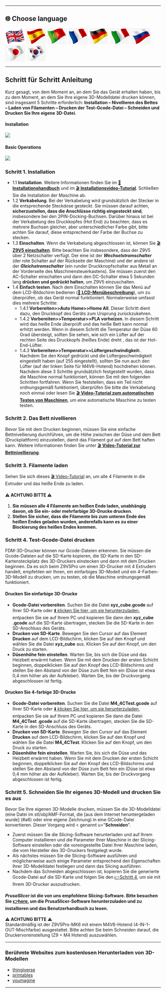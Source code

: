 [LCD_MENU]: https://github.com/ZONESTAR3D/Z9/tree/main/Z9V5/Z9V5-MK6/LCDMENU_Description.md
[PRUSA_SLICER]: https://github.com/ZONESTAR3D/Slicing-Guide/tree/master/PrusaSlicer
[VIDEO_POWERON]: https://github.com/ZONESTAR3D/Z9/assets/29502731/02fa8e57-a292-4aa5-bb7b-eaa703e3fc1b
[VIDEO_BEDLEVEL]: https://youtu.be/jNf98S0u2VQ
[VIDEO_LOADFILAMENT]: https://youtu.be/1rr4dXRxKc4

----
## <a id="choose-language">:globe_with_meridians: Choose language </a>
[![](../lanpic/EN.png)](./step_by_step.md)
[![](../lanpic/ES.png)](./step_by_step-es.md)
[![](../lanpic/PT.png)](./step_by_step-pt.md)
[![](../lanpic/FR.png)](./step_by_step-fr.md)
[![](../lanpic/DE.png)](./step_by_step-de.md)
[![](../lanpic/IT.png)](./step_by_step-it.md)
[![](../lanpic/RU.png)](./step_by_step-ru.md)
[![](../lanpic/JP.png)](./step_by_step-jp.md)
[![](../lanpic/KR.png)](./step_by_step-kr.md)

----
## Schritt für Schritt Anleitung
Kurz gesagt, von dem Moment an, an dem Sie das Gerät erhalten haben, bis zu dem Moment, an dem Sie Ihre eigene 3D-Modelldatei drucken können, sind insgesamt 5 Schritte erforderlich: **Installation – Nivellieren des Bettes – Laden von Filamenten – Drucken der Test-Gcode-Datei – Schneiden und Drucken Sie Ihre eigene 3D-Datei**.
#### Installation
[![](https://img.youtube.com/vi/pdr8nLl3T3w/0.jpg)](https://www.youtube.com/watch?v=pdr8nLl3T3w)
#### Basic Operations
[![](https://img.youtube.com/vi/GrCOZ4ADHeA/0.jpg)](https://www.youtube.com/watch?v=GrCOZ4ADHeA)

### <a id ="a1">Schritt 1. Installation</a>
- 1.1 **Installation**. Weitere Informationen finden Sie im [:book: **Installationshandbuch**](./1.Installation/Installation.md) und im [:clapper: **Installationsvideo-Tutorial**](https://youtu.be/pdr8nLl3T3w). Schließen Sie die Installation der Maschine ab.
- 1.2 **Verkabelung**. Bei der Verkabelung wird grundsätzlich der Stecker in die entsprechende Steckdose gesteckt. Sie müssen darauf achten, **sicherzustellen, dass die Anschlüsse richtig eingesteckt sind**, insbesondere bei den 2PIN-Docking-Buchsen. Darüber hinaus ist bei der Verkabelung des Druckkopfes (Hot End) zu beachten, dass es mehrere Buchsen gleicher, aber unterschiedlicher Farbe gibt, bitte achten Sie darauf, diese entsprechend der Farbe der Buchse zu stecken.
- 1.3 **Einschalten**. Wenn die Verkabelung abgeschlossen ist, können Sie [:clapper: **Z9V5 einschalten**][VIDEO_POWERON]. Bitte beachten Sie insbesondere, dass der Z9V5 über 2 Netzschalter verfügt. Der eine ist der ***Wechselstromschalter*** (der rote Schalter auf der Rückseite der Maschine) und der andere ist der ***Gleichstromschalter*** (ein runder Druckknopfschalter aus Metall an der Vorderseite des Maschinensteuerkastens). Sie müssen zuerst den AC-Schalter einschalten und dann den DC-Schalter etwa 5 Sekunden lang **drücken und gedrückt halten**, um Z9V5 einzuschalten.
- 1.4 **Einfach testen**. Nach dem Einschalten können Sie das Menü auf dem LCD-Bildschirm bedienen ([:book: **LCD-Menübeschreibung**](./2.Operation/LCDMENU_Description.md)), um zu überprüfen, ob das Gerät normal funktioniert. Normalerweise umfasst dies mehrere Schritte:
   - 1.4.1 **Vorbereiten>>Auto Home>>Home All**. Dieser Schritt dient dazu, den Druckkopf des Geräts zum Ursprung zurückzukehren.
   - 1.4.2 **Vorbereiten>>Temperatur>>PLA vorheizen**. In diesem Schritt wird das heiße Ende überprüft und das heiße Bett kann normal erhitzt werden. Wenn in diesem Schritt die Temperatur der Düse 60 Grad übersteigt, sollten Sie sehen, wie sich ein Lüfter auf der rechten Seite des Druckkopfs (heißes Ende) dreht , das ist der Hot-End-Lüfter.
   - 1.4.3 **Vorbereiten>>Temperatur>>Lüftergeschwindigkeit:**. Nachdem Sie den Knopf gedrückt und die Lüftergeschwindigkeit eingestellt haben (auf 255 eingestellt), sollten Sie nun auch den Lüfter (auf der linken Seite für M4V6-Hotend) hochdrehen können.
   Nachdem diese 3 Schritte grundsätzlich festgestellt wurden, dass die Maschine normal funktioniert, können Sie mit den folgenden Schritten fortfahren. Wenn Sie feststellen, dass ein Teil nicht ordnungsgemäß funktioniert, überprüfen Sie bitte die Verkabelung noch einmal oder lesen Sie [:clapper: **Video-Tutorial zum automatischen Testen von Maschinen**](https://youtu.be/Mf92BlmKA0A), um eine automatische Maschine zu testen testen.

### <a id ="a2">Schritt 2. Das Bett nivellieren</a>
Bevor Sie mit dem Drucken beginnen, müssen Sie eine einfache Bettnivellierung durchführen, um die Höhe zwischen der Düse und dem Bett (Druckplattform) einzustellen, damit das Filament gut auf dem Bett haften kann. Weitere Informationen finden Sie unter [:clapper: **Video-Tutorial zur Bettnivellierung**][VIDEO_BEDLEVEL].

### <a id ="a3">Schritt 3. Filamente laden</a>
Sehen Sie sich dieses [:clapper: Video-Tutorial][VIDEO_LOADFILAMENT] an, um alle 4 Filamente in die Extruder und das heiße Ende zu laden.
#### :warning: ACHTUNG BITTE :warning:
1. **Sie müssen alle 4 Filamente am heißen Ende laden, unabhängig davon, ob Sie ein- oder mehrfarbige 3D-Drucke drucken.**
2. **Stellen Sie sicher, dass die Filamente bis zum unteren Ende des heißen Endes geladen wurden, andernfalls kann es zu einer Blockierung des heißen Endes kommen.**

### <a id ="a4">Schritt 4. Test-Gcode-Datei drucken</a>
FDM-3D-Drucker können nur Gcode-Dateien erkennen. Sie müssen die Gcode-Dateien auf die SD-Karte kopieren, die SD-Karte in den SD-Kartensteckplatz des 3D-Druckers einstecken und dann mit dem Drucken beginnen.
Da es sich beim Z9V5Pro um einen 3D-Drucker mit 4 Extrudern handelt, empfehlen wir Ihnen, ein einfarbiges 3D-Modell und ein 4-Farben-3D-Modell zu drucken, um zu testen, ob die Maschine ordnungsgemäß funktioniert.
#### Drucken Sie einfarbige 3D-Drucke
- **Gcode-Datei vorbereiten**. Suchen Sie die Datei **xyz_cube.gcode** auf Ihrer SD-Karte oder [:arrow_down: klicken Sie hier, um sie herunterzuladen](./3.Test_gcode/xyz_cube.zip), entpacken Sie sie auf Ihrem PC und kopieren Sie dann den **xyz_cube .gcode** auf die SD-Karte übertragen, stecken Sie die SD-Karte in den SD-Anschluss des Geräts.
- **Drucken von SD-Karte**. Bewegen Sie den Cursor auf das Element **Drucken** auf dem LCD-Bildschirm, klicken Sie auf den Knopf und wählen Sie die Datei **xyz_cube** aus. Klicken Sie auf den Knopf, um den Druck zu starten.
- **Düsenhöhe fein einstellen**. Warten Sie, bis sich die Düse und das Heizbett erwärmt haben. Wenn Sie mit dem Drucken der ersten Schicht beginnen, doppelklicken Sie auf den Knopf des LCD-Bildschirms und stellen Sie den Abstand von der Düse zum Bett fein ein (Düse ist etwa 0,4 mm höher als der Aufkleber). Warten Sie, bis der Druckvorgang abgeschlossen ist fertig.
#### Drucken Sie 4-farbige 3D-Drucke
- **Gcode-Datei vorbereiten**. Suchen Sie die Datei **M4_4CTest.gcode** auf Ihrer SD-Karte oder [:arrow_down: klicken Sie hier, um sie herunterzuladen](./3.Test_gcode/M4_4CTest.zip), entpacken Sie sie auf Ihrem PC und kopieren Sie dann die Datei **M4_4CTest .gcode** auf die SD-Karte übertragen, stecken Sie die SD-Karte in den SD-Anschluss des Geräts.
- **Drucken von SD-Karte**. Bewegen Sie den Cursor auf das Element **Drucken** auf dem LCD-Bildschirm, klicken Sie auf den Knopf und wählen Sie die Datei **M4_4CTest**. Klicken Sie auf den Knopf, um den Druck zu starten.
- **Düsenhöhe fein einstellen**. Warten Sie, bis sich die Düse und das Heizbett erwärmt haben. Wenn Sie mit dem Drucken der ersten Schicht beginnen, doppelklicken Sie auf den Knopf des LCD-Bildschirms und stellen Sie den Abstand von der Düse zum Bett fein ein (Düse ist etwa 0,4 mm höher als der Aufkleber). Warten Sie, bis der Druckvorgang abgeschlossen ist fertig.

### <a id ="a5">Schritt 5. Schneiden Sie Ihr eigenes 3D-Modell und drucken Sie es aus</a>
Bevor Sie Ihre eigenen 3D-Modelle drucken, müssen Sie die 3D-Modelldatei (eine Datei im stl/obj/AMF-Format, die [aus dem Internet heruntergeladen wurde] (#a6) oder eine eigene Zeichnung) in eine GCode-Datei konvertieren. Dieser Vorgang wird < genannt u>"**Schneiden**"</u>.
- Zuerst müssen Sie die Slicing-Software herunterladen und auf Ihrem Computer installieren und die Parameter Ihrer Maschine in der Slicing-Software einstellen oder die voreingestellte Datei Ihrer Maschine laden, die vom Hersteller des 3D-Druckers festgelegt wurde.
- Als nächstes müssen Sie die Slicing-Software ausführen und möglicherweise auch einige Parameter entsprechend den Eigenschaften Ihrer 3D-Modelldatei festlegen und dann das Slicing ausführen.
- Nachdem das Schneiden abgeschlossen ist, kopieren Sie die generierte Gcode-Datei auf die SD-Karte und folgen Sie den [:point_right:Schritt 4](#a4), um sie mit Ihrem 3D-Drucker auszudrucken.
#### *PrusaSlicer* ist die von uns empfohlene Slicing-Software. Bitte besuchen Sie [:point_right:here][PRUSA_SLICER], um die PrusaSlicer-Software herunterzuladen und zu installieren und das Benutzerhandbuch zu lesen.
:warning: **ACHTUNG BITTE** :warning:    
Standardmäßig ist der Z9V5Pro-MK6 mit einem M4V6-Hotend (4-IN-1-OUT-Mischfarbe) ausgestattet. Bitte achten Sie beim Schneiden darauf, die Druckervoreinstellung (Z9 + M4 Hotend) auszuwählen.

----
### <a id ="a6">Berühmte Websites zum kostenlosen Herunterladen von 3D-Modellen</a>
- [thingiverse](https://www.thingiverse.com/)  
- [printables](https://www.printables.com/)  
- [youmagine](https://www.youmagine.com/)   

----